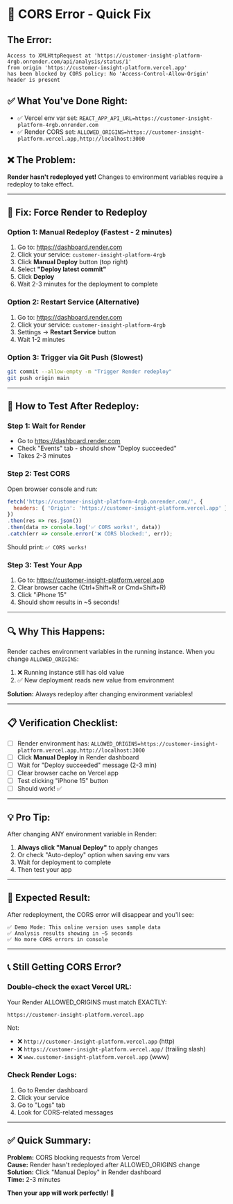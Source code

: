 # 🔴 CORS Error - Quick Fix

## The Error:
```
Access to XMLHttpRequest at 'https://customer-insight-platform-4rgb.onrender.com/api/analysis/status/1' 
from origin 'https://customer-insight-platform.vercel.app' 
has been blocked by CORS policy: No 'Access-Control-Allow-Origin' header is present
```

## ✅ What You've Done Right:
- ✅ Vercel env var set: `REACT_APP_API_URL=https://customer-insight-platform-4rgb.onrender.com`
- ✅ Render CORS set: `ALLOWED_ORIGINS=https://customer-insight-platform.vercel.app,http://localhost:3000`

## ❌ The Problem:
**Render hasn't redeployed yet!** Changes to environment variables require a redeploy to take effect.

---

## 🚀 Fix: Force Render to Redeploy

### Option 1: Manual Redeploy (Fastest - 2 minutes)

1. Go to: https://dashboard.render.com
2. Click your service: `customer-insight-platform-4rgb`
3. Click **Manual Deploy** button (top right)
4. Select **"Deploy latest commit"**
5. Click **Deploy**
6. Wait 2-3 minutes for the deployment to complete

### Option 2: Restart Service (Alternative)

1. Go to: https://dashboard.render.com
2. Click your service: `customer-insight-platform-4rgb`
3. Settings → **Restart Service** button
4. Wait 1-2 minutes

### Option 3: Trigger via Git Push (Slowest)

```bash
git commit --allow-empty -m "Trigger Render redeploy"
git push origin main
```

---

## 🧪 How to Test After Redeploy:

### Step 1: Wait for Render
- Go to https://dashboard.render.com
- Check "Events" tab - should show "Deploy succeeded"
- Takes 2-3 minutes

### Step 2: Test CORS
Open browser console and run:
```javascript
fetch('https://customer-insight-platform-4rgb.onrender.com/', {
  headers: { 'Origin': 'https://customer-insight-platform.vercel.app' }
})
.then(res => res.json())
.then(data => console.log('✅ CORS works!', data))
.catch(err => console.error('❌ CORS blocked:', err));
```

Should print: `✅ CORS works!`

### Step 3: Test Your App
1. Go to: https://customer-insight-platform.vercel.app
2. Clear browser cache (Ctrl+Shift+R or Cmd+Shift+R)
3. Click "iPhone 15"
4. Should show results in ~5 seconds!

---

## 🔍 Why This Happens:

Render caches environment variables in the running instance. When you change `ALLOWED_ORIGINS`:
1. ❌ Running instance still has old value
2. ✅ New deployment reads new value from environment

**Solution:** Always redeploy after changing environment variables!

---

## 📋 Verification Checklist:

- [ ] Render environment has: `ALLOWED_ORIGINS=https://customer-insight-platform.vercel.app,http://localhost:3000`
- [ ] Click **Manual Deploy** in Render dashboard
- [ ] Wait for "Deploy succeeded" message (2-3 min)
- [ ] Clear browser cache on Vercel app
- [ ] Test clicking "iPhone 15" button
- [ ] Should work! ✅

---

## 💡 Pro Tip:

After changing ANY environment variable in Render:
1. **Always click "Manual Deploy"** to apply changes
2. Or check "Auto-deploy" option when saving env vars
3. Wait for deployment to complete
4. Then test your app

---

## 🎯 Expected Result:

After redeployment, the CORS error will disappear and you'll see:
```
✅ Demo Mode: This online version uses sample data
✅ Analysis results showing in ~5 seconds
✅ No more CORS errors in console
```

---

## 📞 Still Getting CORS Error?

### Double-check the exact Vercel URL:
Your Render ALLOWED_ORIGINS must match EXACTLY:
```
https://customer-insight-platform.vercel.app
```

Not:
- ❌ `http://customer-insight-platform.vercel.app` (http)
- ❌ `https://customer-insight-platform.vercel.app/` (trailing slash)
- ❌ `www.customer-insight-platform.vercel.app` (www)

### Check Render Logs:
1. Go to Render dashboard
2. Click your service
3. Go to "Logs" tab
4. Look for CORS-related messages

---

## ✅ Quick Summary:

**Problem:** CORS blocking requests from Vercel  
**Cause:** Render hasn't redeployed after ALLOWED_ORIGINS change  
**Solution:** Click "Manual Deploy" in Render dashboard  
**Time:** 2-3 minutes  

**Then your app will work perfectly!** 🎉

